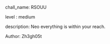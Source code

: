chall_name: RSOUU

level : medium

description:  Neo  everything is within your reach.

Author: Zh3gh05t
